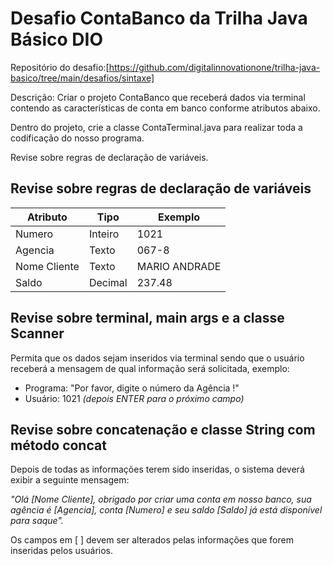 # Desafio ContaBanco da Trilha Java Básico DIO

Repositório do desafio:[https://github.com/digitalinnovationone/trilha-java-basico/tree/main/desafios/sintaxe]

Descrição: Criar o projeto ContaBanco que receberá dados via terminal contendo as características de conta em banco conforme atributos abaixo.

Dentro do projeto, crie a classe ContaTerminal.java para realizar toda a codificação do nosso programa.

Revise sobre regras de declaração de variáveis.

## Revise sobre regras de declaração de variáveis

| Atributo  | Tipo     | Exemplo   
| --------- | ---------| ------- 
| Numero    | Inteiro  | 1021 
| Agencia   | Texto    | 067-8
| Nome Cliente | Texto    | MARIO ANDRADE
| Saldo | Decimal |237.48

## Revise sobre terminal, main args e a classe Scanner

Permita que os dados sejam inseridos via terminal sendo que o usuário receberá a mensagem de qual informação será solicitada, exemplo:

* Programa: "Por favor, digite o número da Agência !"
* Usuário: 1021 *(depois ENTER para o próximo campo)*

## Revise sobre concatenação e classe String com método concat

Depois de todas as informações terem sido inseridas, o sistema deverá exibir a seguinte mensagem:

*"Olá [Nome Cliente], obrigado por criar uma conta em nosso banco, sua agência é [Agencia], conta [Numero] e seu saldo [Saldo] já está disponível para saque".*

Os campos em [ ] devem ser alterados pelas informações que forem inseridas pelos usuários.
